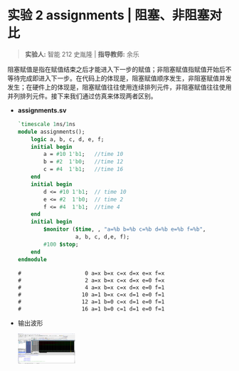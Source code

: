 # 实验 2 assignments | 阻塞、非阻塞对比

> **实验人:** 智能 212 史胤隆 | **指导教师:** 余乐

阻塞赋值是指在赋值结束之后才能进入下一步的赋值；非阻塞赋值指赋值开始后不等待完成即进入下一步。在代码上的体现是，阻塞赋值顺序发生，非阻塞赋值并发发生；在硬件上的体现是，阻塞赋值往往使用连续排列元件，非阻塞赋值往往使用并列排列元件。接下来我们通过仿真来体现两者区别。

- **assignments.sv**

  ```systemverilog
  `timescale 1ns/1ns
  module assignments();
      logic a, b, c, d, e, f;
      initial begin
          a = #10 1'b1;   //time 10
          b = #2  1'b0;   //time 12
          c = #4  1'b1;   //time 16
      end
      initial begin
          d <= #10 1'b1;  // time 10
          e <= #2  1'b0;  // time 2
          f <= #4  1'b1;  //time 4
      end
      initial begin
          $monitor ($time, , "a=%b b=%b c=%b d=%b e=%b f=%b",
                    a, b, c, d,e, f);
          #100 $stop;
      end
  endmodule
  ```

  ```text
  #                    0 a=x b=x c=x d=x e=x f=x
  #                    2 a=x b=x c=x d=x e=0 f=x
  #                    4 a=x b=x c=x d=x e=0 f=1
  #                   10 a=1 b=x c=x d=1 e=0 f=1
  #                   12 a=1 b=0 c=x d=1 e=0 f=1
  #                   16 a=1 b=0 c=1 d=1 e=0 f=1
  ```

- 输出波形

  <img src="./01.png" alt="01" style="zoom:12.5%;" />
